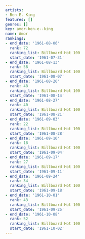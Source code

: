 ```yaml
---
artists:
- Ben E. King
features: []
genres: []
key: amor-ben-e--king
name: Amor
rankings:
- end_date: '1961-08-06'
  rank: 72
  ranking_list: Billboard Hot 100
  start_date: '1961-07-31'
- end_date: '1961-08-13'
  rank: 58
  ranking_list: Billboard Hot 100
  start_date: '1961-08-07'
- end_date: '1961-08-20'
  rank: 48
  ranking_list: Billboard Hot 100
  start_date: '1961-08-14'
- end_date: '1961-08-27'
  rank: 40
  ranking_list: Billboard Hot 100
  start_date: '1961-08-21'
- end_date: '1961-09-03'
  rank: 22
  ranking_list: Billboard Hot 100
  start_date: '1961-08-28'
- end_date: '1961-09-10'
  rank: 18
  ranking_list: Billboard Hot 100
  start_date: '1961-09-04'
- end_date: '1961-09-17'
  rank: 27
  ranking_list: Billboard Hot 100
  start_date: '1961-09-11'
- end_date: '1961-09-24'
  rank: 34
  ranking_list: Billboard Hot 100
  start_date: '1961-09-18'
- end_date: '1961-10-01'
  rank: 43
  ranking_list: Billboard Hot 100
  start_date: '1961-09-25'
- end_date: '1961-10-08'
  rank: 52
  ranking_list: Billboard Hot 100
  start_date: '1961-10-02'
---
```


